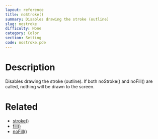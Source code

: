 ```yaml
---
layout: reference
title: noStroke()
summary: Disables drawing the stroke (outline)
slug: nostroke
difficulty: None
category: Color
section: Setting
code: nostroke.pde
---
```


# Description

Disables drawing the stroke (outline). If both noStroke() and noFill() are called, nothing will be drawn to the screen.
# Related

- [stroke()](stroke.html)
- [fill()](fill.html)
- [noFill()](nofill.html)
